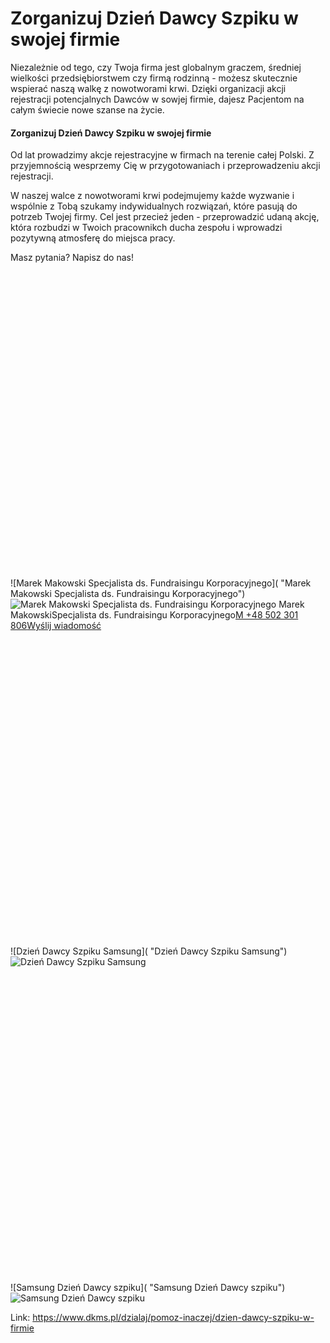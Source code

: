# Zorganizuj Dzień Dawcy Szpiku w swojej firmie

Niezależnie od tego, czy Twoja firma jest globalnym graczem, średniej wielkości przedsiębiorstwem czy firmą rodzinną \- możesz skutecznie wspierać naszą walkę z nowotworami krwi. Dzięki organizacji akcji rejestracji potencjalnych Dawców w sowjej firmie, dajesz Pacjentom na całym świecie nowe szanse na życie.


#### Zorganizuj Dzień Dawcy Szpiku w swojej firmie


Od lat prowadzimy akcje rejestracyjne w firmach na terenie całej Polski. Z przyjemnością wesprzemy Cię w przygotowaniach i przeprowadzeniu akcji rejestracji. 


W naszej walce z nowotworami krwi podejmujemy każde wyzwanie i wspólnie z Tobą szukamy indywidualnych rozwiązań, które pasują do potrzeb Twojej firmy. Cel jest przecież jeden \- przeprowadzić udaną akcję, która rozbudzi w Twoich pracownikch ducha zespołu i wprowadzi pozytywną atmosferę do miejsca pracy. 


  



Masz pytania? Napisz do nas!![](data:image/svg+xml;charset=utf-8,%3Csvg%20height='900'%20width='900'%20xmlns='http://www.w3.org/2000/svg'%20version='1.1'%3E%3C/svg%3E)![Marek Makowski Specjalista ds. Fundraisingu Korporacyjnego]( "Marek Makowski Specjalista ds. Fundraisingu Korporacyjnego")![Marek Makowski Specjalista ds. Fundraisingu Korporacyjnego](https://assets-eu-01.kc-usercontent.com:443/bed48093-082e-0109-4b5f-7bdadab5eedd/9b6d4983-b3ab-47af-9dab-727184ef3eb8/mn_dkms_portrety_1440.jpg?w=300&h=300&auto=format&lossless=true&fit=cover "Marek Makowski Specjalista ds. Fundraisingu Korporacyjnego") Marek MakowskiSpecjalista ds. Fundraisingu Korporacyjnego[M \+48 502 301 806](tel:M%20+48%20502%20301%20806%0A%0A%0A%0A " Marek Makowski")[Wyślij wiadomość](/kontakt/firma "Użyj formularza kontaktowego")
![](data:image/svg+xml;charset=utf-8,%3Csvg%20height='600'%20width='600'%20xmlns='http://www.w3.org/2000/svg'%20version='1.1'%3E%3C/svg%3E)![Dzień Dawcy Szpiku Samsung]( "Dzień Dawcy Szpiku Samsung")![Dzień Dawcy Szpiku Samsung](https://assets-eu-01.kc-usercontent.com:443/bed48093-082e-0109-4b5f-7bdadab5eedd/ed637f0e-bc51-4126-a9fe-dd7bcc05b411/IMG_7094.JPG?w=600&h=600&auto=format&lossless=true&fit=crop "Dzień Dawcy Szpiku Samsung")![](data:image/svg+xml;charset=utf-8,%3Csvg%20height='600'%20width='600'%20xmlns='http://www.w3.org/2000/svg'%20version='1.1'%3E%3C/svg%3E)![Samsung Dzień Dawcy szpiku]( "Samsung Dzień Dawcy szpiku")![Samsung Dzień Dawcy szpiku](https://assets-eu-01.kc-usercontent.com:443/bed48093-082e-0109-4b5f-7bdadab5eedd/31d79a96-af41-472e-a955-b6a6c7e154f9/IMG_7113.JPG?w=600&h=600&auto=format&lossless=true&fit=crop "Samsung Dzień Dawcy szpiku")

Link: https://www.dkms.pl/dzialaj/pomoz-inaczej/dzien-dawcy-szpiku-w-firmie
